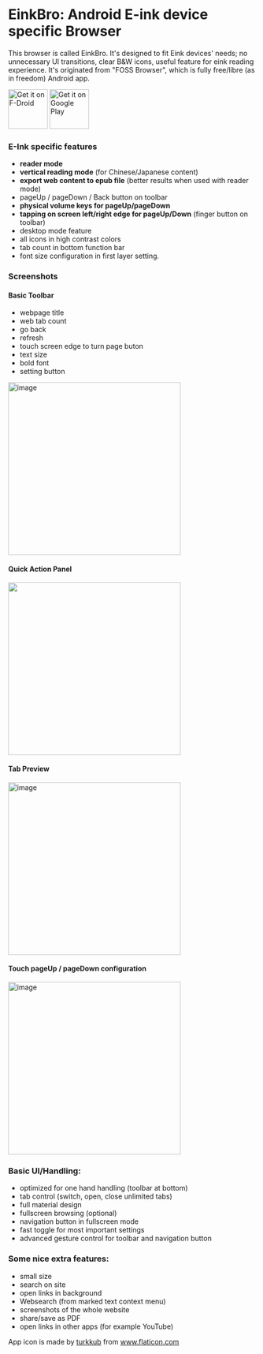# EinkBro: Android E-ink device specific Browser 

This browser is called EinkBro. It's designed to fit Eink devices' needs; no unnecessary UI transitions, clear B&W icons, useful feature for eink reading experience. It's originated from "FOSS Browser", which is fully free/libre (as in freedom) Android app. 

[<img src="https://fdroid.gitlab.io/artwork/badge/get-it-on.png"
     alt="Get it on F-Droid"
     height="80">](https://f-droid.org/packages/info.plateaukao.einkbro/)
[<img src="https://play.google.com/intl/en_us/badges/images/generic/en-play-badge.png"
     alt="Get it on Google Play"
     height="80">](https://play.google.com/store/apps/details?id=info.plateaukao.einkbro)

### E-Ink specific features

- **reader mode**
- **vertical reading mode** (for Chinese/Japanese content)
- **export web content to epub file** (better results when used with reader mode)
- pageUp / pageDown / Back button on toolbar
- **physical volume keys for pageUp/pageDown**
- **tapping on screen left/right edge for pageUp/Down** (finger button on toolbar)
- desktop mode feature
- all icons in high contrast colors
- tab count in bottom function bar
- font size configuration in first layer setting.


### Screenshots
#### Basic Toolbar
* webpage title
* web tab count
* go back
* refresh
* touch screen edge to turn page buton
* text size
* bold font
* setting button
<img width="350" alt="image" src="https://user-images.githubusercontent.com/4084738/114192165-c205fa00-997f-11eb-8e3a-6e99949e927e.png">

#### Quick Action Panel
<img src=https://user-images.githubusercontent.com/4084738/114191898-79e6d780-997f-11eb-83e4-def84610ff19.png width=350>

#### Tab Preview
<img width="350" alt="image" src="https://user-images.githubusercontent.com/4084738/110947148-bfad8180-837a-11eb-8184-f2f7fdde7ba3.png">

#### Touch pageUp / pageDown configuration
<img width="350" alt="image" src="https://user-images.githubusercontent.com/4084738/114192361-f8dc1000-997f-11eb-8731-513127b316f6.png">


### Basic UI/Handling:

- optimized for one hand handling (toolbar at bottom)
- tab control (switch, open, close unlimited tabs)
- full material design
- fullscreen browsing (optional)
- navigation button in fullscreen mode
- fast toggle for most important settings
- advanced gesture control for toolbar and navigation button


### Some nice extra features:

- small size
- search on site
- open links in background
- Websearch (from marked text context menu)
- screenshots of the whole website
- share/save as PDF
- open links in other apps (for example YouTube)

<div>App icon is made by <a href="https://www.flaticon.com/authors/turkkub" title="turkkub">turkkub</a> from <a href="https://www.flaticon.com/" title="Flaticon">www.flaticon.com</a></div>
